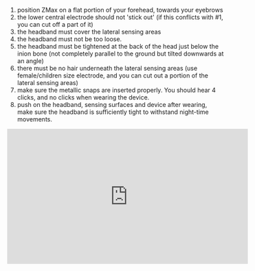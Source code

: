 1. position ZMax on a flat portion of your forehead, towards your eyebrows
2. the lower central electrode should not 'stick out' (if this conflicts with #1, you can cut off a part of it)
3. the headband must cover the lateral sensing areas
4. the headband must not be too loose.
5. the headband must be tightened at the back of the head just below the inion bone (not completely parallel to the ground but tilted downwards at an angle)
6. there must be no hair underneath the lateral sensing areas (use female/children size electrode, and you can cut out a portion of the lateral sensing areas)
7. make sure the metallic snaps are inserted properly. You should hear 4 clicks, and no clicks when wearing the device.
8. push on the headband, sensing surfaces and device after wearing, make sure the headband is sufficiently tight to withstand night-time movements.

<iframe width="560" height="315" 
        src="https://www.youtube.com/embed/TRJcIeSam28?si=GqUzpNKyhvF2rIvF&rel=0" 
        title="YouTube video player" 
        frameborder="0" 
        allow="accelerometer; encrypted-media; gyroscope;" 
        referrerpolicy="strict-origin-when-cross-origin" 
        allowfullscreen>
</iframe>